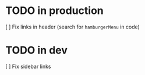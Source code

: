 # TODO in production

[ ] Fix links in header (search for `hamburgerMenu` in code)


# TODO in dev
[ ] Fix sidebar links